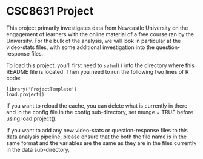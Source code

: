 # CSC8631 Project

This project primarily investigates data from Newcastle University
on the engagement of learners with the online material of a free course ran
by the University. For the bulk of the analysis, we will look in particular
at the video-stats files, with some additional investigation into the  question-
response files.

To load this project, you'll first need to `setwd()` into the directory
where this README file is located. Then you need to run the following two
lines of R code:

	library('ProjectTemplate')
	load.project()

If you want to reload the cache, you can delete what is currently in there
and in the config file in the config sub-directory, set munge = TRUE before
using load.project().

If you want to add any new video-stats or question-response files to this data 
analysis pipeline, please ensure that the both the file name is in the same
format and the variables are the same as they are in the files currently in the
data sub-directory, 